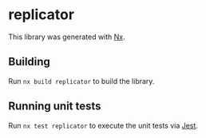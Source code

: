 # replicator

This library was generated with [Nx](https://nx.dev).

## Building

Run `nx build replicator` to build the library.

## Running unit tests

Run `nx test replicator` to execute the unit tests via [Jest](https://jestjs.io).
